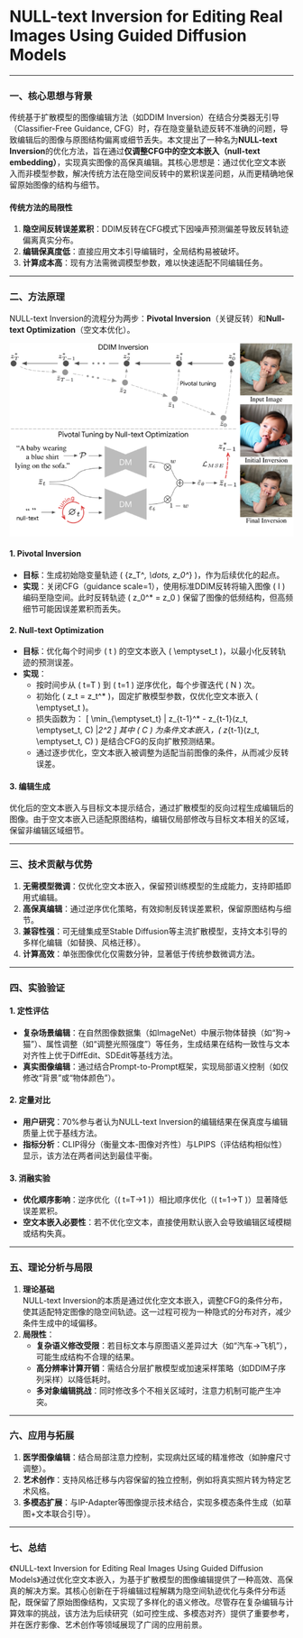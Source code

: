 # NULL-text Inversion for Editing Real Images Using Guided Diffusion Models

---

### 一、核心思想与背景
传统基于扩散模型的图像编辑方法（如DDIM Inversion）在结合分类器无引导（Classifier-Free Guidance, CFG）时，存在隐变量轨迹反转不准确的问题，导致编辑后的图像与原图结构偏离或细节丢失。本文提出了一种名为**NULL-text Inversion**的优化方法，旨在通过**仅调整CFG中的空文本嵌入（null-text embedding）**，实现真实图像的高保真编辑。其核心思想是：通过优化空文本嵌入而非模型参数，解决传统方法在隐空间反转中的累积误差问题，从而更精确地保留原始图像的结构与细节。

#### 传统方法的局限性
1. **隐空间反转误差累积**：DDIM反转在CFG模式下因噪声预测偏差导致反转轨迹偏离真实分布。
2. **编辑保真度低**：直接应用文本引导编辑时，全局结构易被破坏。
3. **计算成本高**：现有方法需微调模型参数，难以快速适配不同编辑任务。

---

### 二、方法原理
NULL-text Inversion的流程分为两步：**Pivotal Inversion**（关键反转）和**Null-text Optimization**（空文本优化）。

![](./assets/a44b9bc0296aa09b0fbb8c97494dbde9_2_Figure_3_-1145703835.png)

#### 1. **Pivotal Inversion**
- **目标**：生成初始隐变量轨迹 \( \{z_T^*, \dots, z_0^*\} \)，作为后续优化的起点。
- **实现**：关闭CFG（guidance scale=1），使用标准DDIM反转将输入图像 \( I \) 编码至隐空间。此时反转轨迹 \( z_0^* = z_0 \) 保留了图像的低频结构，但高频细节可能因误差累积而丢失。

#### 2. **Null-text Optimization**
- **目标**：优化每个时间步 \( t \) 的空文本嵌入 \( \emptyset_t \)，以最小化反转轨迹的预测误差。
- **实现**：
  - 按时间步从 \( t=T \) 到 \( t=1 \) 逆序优化，每个步骤迭代 \( N \) 次。
  - 初始化 \( z_t = z_t^* \)，固定扩散模型参数，仅优化空文本嵌入 \( \emptyset_t \)。
  - 损失函数为：
    \[
    \min_{\emptyset_t} \| z_{t-1}^* - z_{t-1}(z_t, \emptyset_t, C) \|_2^2
    \]
    其中 \( C \) 为条件文本嵌入，\( z_{t-1}(z_t, \emptyset_t, C) \) 是结合CFG的反向扩散预测结果。
  - 通过逐步优化，空文本嵌入被调整为适配当前图像的条件，从而减少反转误差。

#### 3. **编辑生成**
优化后的空文本嵌入与目标文本提示结合，通过扩散模型的反向过程生成编辑后的图像。由于空文本嵌入已适配原图结构，编辑仅局部修改与目标文本相关的区域，保留非编辑区域细节。

---

### 三、技术贡献与优势
1. **无需模型微调**：仅优化空文本嵌入，保留预训练模型的生成能力，支持即插即用式编辑。
2. **高保真编辑**：通过逆序优化策略，有效抑制反转误差累积，保留原图结构与细节。
3. **兼容性强**：可无缝集成至Stable Diffusion等主流扩散模型，支持文本引导的多样化编辑（如替换、风格迁移）。
4. **计算高效**：单张图像优化仅需数分钟，显著低于传统参数微调方法。

---

### 四、实验验证
#### 1. **定性评估**
- **复杂场景编辑**：在自然图像数据集（如ImageNet）中展示物体替换（如“狗→猫”）、属性调整（如“调整光照强度”）等任务，生成结果在结构一致性与文本对齐性上优于DiffEdit、SDEdit等基线方法。
- **真实图像编辑**：通过结合Prompt-to-Prompt框架，实现局部语义控制（如仅修改“背景”或“物体颜色”）。

#### 2. **定量对比**
- **用户研究**：70%参与者认为NULL-text Inversion的编辑结果在保真度与编辑质量上优于基线方法。
- **指标分析**：CLIP得分（衡量文本-图像对齐性）与LPIPS（评估结构相似性）显示，该方法在两者间达到最佳平衡。

#### 3. **消融实验**
- **优化顺序影响**：逆序优化（\( t=T→1 \)）相比顺序优化（\( t=1→T \)）显著降低误差累积。
- **空文本嵌入必要性**：若不优化空文本，直接使用默认嵌入会导致编辑区域模糊或结构失真。

---

### 五、理论分析与局限
1. **理论基础**  
   NULL-text Inversion的本质是通过优化空文本嵌入，调整CFG的条件分布，使其适配特定图像的隐空间轨迹。这一过程可视为一种隐式的分布对齐，减少条件生成中的域偏移。
2. **局限性**：
   - **复杂语义修改受限**：若目标文本与原图语义差异过大（如“汽车→飞机”），可能生成结构不合理的结果。
   - **高分辨率计算开销**：需结合分层扩散模型或加速采样策略（如DDIM子序列采样）以降低耗时。
   - **多对象编辑挑战**：同时修改多个不相关区域时，注意力机制可能产生冲突。

---

### 六、应用与拓展
1. **医学图像编辑**：结合局部注意力控制，实现病灶区域的精准修改（如肿瘤尺寸调整）。
2. **艺术创作**：支持风格迁移与内容保留的独立控制，例如将真实照片转为特定艺术风格。
3. **多模态扩展**：与IP-Adapter等图像提示技术结合，实现多模态条件生成（如草图+文本联合引导）。

---

### 七、总结
《NULL-text Inversion for Editing Real Images Using Guided Diffusion Models》通过优化空文本嵌入，为基于扩散模型的图像编辑提供了一种高效、高保真的解决方案。其核心创新在于将编辑过程解耦为隐空间轨迹优化与条件分布适配，既保留了原始图像结构，又实现了多样化的语义修改。尽管存在复杂编辑与计算效率的挑战，该方法为后续研究（如可控生成、多模态对齐）提供了重要参考，并在医疗影像、艺术创作等领域展现了广阔的应用前景。